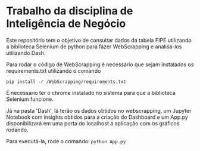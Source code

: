 # Trabalho da disciplina de Inteligência de Negócio

Este repositório tem o objetivo de consultar dados da tabela FIPE utilizando a biblioteca Selenium de python para fazer WebScrapping e analisá-los utilizando Dash.

Para rodar o código de WebScrapping é necessário que sejam instalados os requirements.txt utilizando o comando

``
pip install -r /WebScrapping/requirements.txt
``

É necessário ter o chrome instalado no sistema para que a biblioteca Selenium funcione.

Já na pasta 'Dash', lá terão os dados obtidos no webscrapping, um Jupyter Notebook com insights obtidos para a criação do Dashboard e um App.py disponibilizará em uma porta do localhost a aplicação com os gráficos rodando.

Para executá-la, rode o comando:
``
python App.py
``
